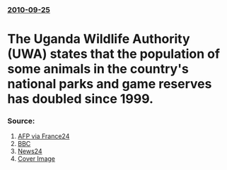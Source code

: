 ### [2010-09-25](/news/2010/09/25/index.md)

# The Uganda Wildlife Authority (UWA) states that the population of some animals in the country's national parks and game reserves has doubled since 1999. 




### Source:

1. [AFP via France24](http://www.france24.com/en/20100925-uganda-wildlife-numbers-soared-over-past-decade)
2. [BBC](http://www.bbc.co.uk/news/world-africa-11412091)
3. [News24](http://www.news24.com/Africa/News/Uganda-wildlife-numbers-soar-20100925)
3. [Cover Image](http://graph.facebook.com/10227041841/picture)
